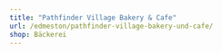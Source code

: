 ```yaml
---
title: "Pathfinder Village Bakery & Cafe"
url: /edmeston/pathfinder-village-bakery-und-cafe/
shop: Bäckerei
---
```

